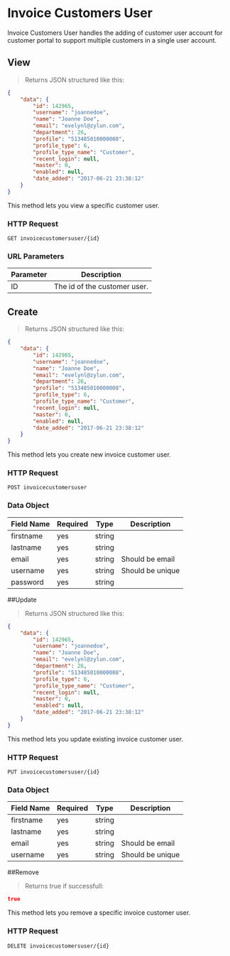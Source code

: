# Invoice Customers User 

Invoice Customers User handles the adding of customer user account for customer portal to support multiple customers in a single user account. 

## View

> Returns JSON structured like this:

```json
{
    "data": {
        "id": 142965,
        "username": "joannedoe",
        "name": "Joanne Doe",
        "email": "evelynl@zylun.com",
        "department": 26,
        "profile": "513485010000008",
        "profile_type": 6,
        "profile_type_name": "Customer",
        "recent_login": null,
        "master": 0,
        "enabled": null,
        "date_added": "2017-06-21 23:38:12"
    }
}
```

This method lets you view a specific customer user.

### HTTP Request

`GET invoicecustomersuser/{id}`

### URL Parameters

Parameter | Description
--------- | -----------
ID | The id of the customer user.

## Create

> Returns JSON structured like this:

```json
{
    "data": {
        "id": 142965,
        "username": "joannedoe",
        "name": "Joanne Doe",
        "email": "evelynl@zylun.com",
        "department": 26,
        "profile": "513485010000008",
        "profile_type": 6,
        "profile_type_name": "Customer",
        "recent_login": null,
        "master": 0,
        "enabled": null,
        "date_added": "2017-06-21 23:38:12"
    }
}
```

This method lets you create new invoice customer user.

### HTTP Request

`POST invoicecustomersuser`


### Data Object

Field Name | Required | Type | Description
---------|-----|------|------
firstname | yes | string | 
lastname | yes | string |
email | yes | string | Should be email
username | yes | string | Should be unique
password | yes | string |

##Update

> Returns JSON structured like this:

```json
{
    "data": {
        "id": 142965,
        "username": "joannedoe",
        "name": "Joanne Doe",
        "email": "evelynl@zylun.com",
        "department": 26,
        "profile": "513485010000008",
        "profile_type": 6,
        "profile_type_name": "Customer",
        "recent_login": null,
        "master": 0,
        "enabled": null,
        "date_added": "2017-06-21 23:38:12"
    }
}
```

This method lets you update existing invoice customer user.

### HTTP Request

`PUT invoicecustomersuser/{id}`

### Data Object

Field Name | Required | Type | Description
---------|-----|------|------
firstname | yes | string | 
lastname | yes | string |
email | yes | string | Should be email
username | yes | string | Should be unique

##Remove

> Returns true if successfull:

```json
true
```

This method lets you remove a specific invoice customer user.

### HTTP Request

`DELETE invoicecustomersuser/{id}`